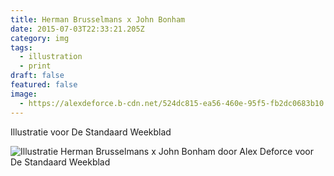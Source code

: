```yaml
---
title: Herman Brusselmans x John Bonham
date: 2015-07-03T22:33:21.205Z
category: img
tags:
  - illustration
  - print
draft: false
featured: false
image:
  - https://alexdeforce.b-cdn.net/524dc815-ea56-460e-95f5-fb2dc0683b10.jpeg
---
```

I﻿llustratie voor De Standaard Weekblad

![Illustratie Herman Brusselmans x John Bonham door Alex Deforce voor De Standaard Weekblad](https://alexdeforce.b-cdn.net/f69360ba-3547-49cc-86b8-8d8f756577a7.jpeg "Illustratie Herman Brusselmans x John Bonham door Alex Deforce voor De Standaard Weekblad")
